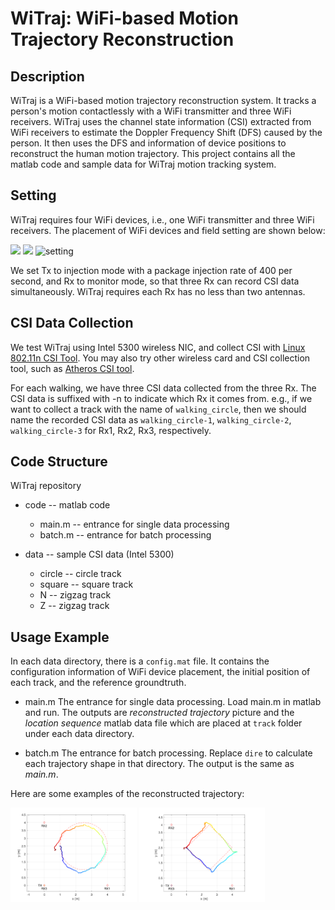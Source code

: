 WiTraj: WiFi-based Motion Trajectory Reconstruction
====

Description
----
WiTraj is a WiFi-based motion trajectory reconstruction system. It tracks a person's motion contactlessly with a WiFi transmitter and three WiFi receivers. WiTraj uses the channel state information (CSI) extracted from WiFi receivers to estimate the Doppler Frequency Shift (DFS) caused by the person. It then uses the DFS and information of device positions to reconstruct the human motion trajectory. This project contains all the matlab code and sample data for WiTraj motion tracking system.

Setting
----
WiTraj requires four WiFi devices, i.e., one WiFi transmitter and three WiFi receivers. The placement of WiFi devices and field setting are shown below:

<img src="image/outdoor.jpg" width="30%">  <img src="image/corridor.jpg" width="30%"> <img src="image/setting.png" alt="setting" srcset="image/setting.svg" width="30%">


We set Tx to injection mode with a package injection rate of 400 per second, and Rx to monitor mode, so that three Rx can record CSI data simultaneously. WiTraj requires each Rx has no less than two antennas.

CSI Data Collection
----
We test WiTraj using Intel 5300 wireless NIC, and collect CSI with [Linux 802.11n CSI Tool](https://dhalperi.github.io/linux-80211n-csitool/). You may also try other wireless card and CSI collection tool, such as [Atheros CSI tool](https://github.com/xieyaxiongfly/Atheros-CSI-Tool).

For each walking, we have three CSI data collected from the three Rx. The CSI data is suffixed with -n to indicate which Rx it comes from.
e.g., if we want to collect a track with the name of `walking_circle`, then we should name the recorded CSI data as `walking_circle-1`, `walking_circle-2`, `walking_circle-3` for Rx1, Rx2, Rx3, respectively.

Code Structure
----
WiTraj	 repository
* code 		-- matlab code
  * main.m 	-- entrance for single data processing
  * batch.m 	-- entrance for batch processing

* data		-- sample CSI data (Intel 5300)
  * circle 	-- circle track
  * square 	-- square track
  * N 		-- zigzag track
  * Z 		-- zigzag track

Usage Example
----
In each data directory, there is a `config.mat` file. It contains the configuration information of WiFi device placement, the initial position of each track, and the reference groundtruth.

* main.m
The entrance for single data processing. Load main.m in matlab and run. The outputs are *reconstructed trajectory* picture and the *location sequence* matlab data file which are placed at `track` folder under each data directory.

* batch.m
The entrance for batch processing. Replace `dire` to calculate each trajectory shape in that directory. The output is the same as *main.m*.

Here are some examples of the reconstructed trajectory:

<img src="image/track_circle.png" width="40%">  <img src="image/track_diamond.png" width="40%">
